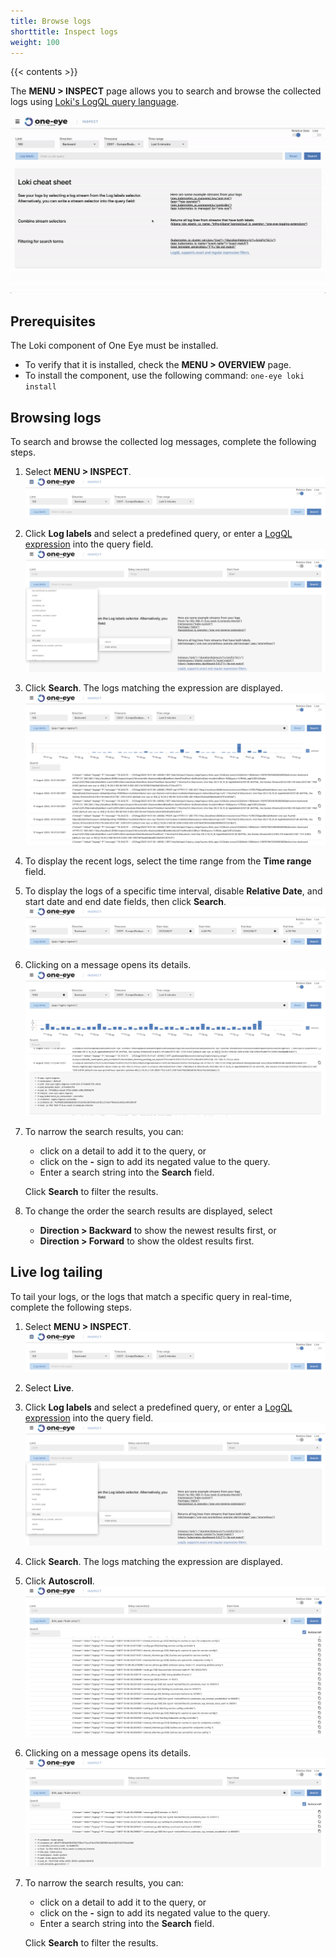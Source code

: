 ```yaml
---
title: Browse logs
shorttitle: Inspect logs
weight: 100
---
```


{{< contents >}}

The **MENU > INSPECT** page allows you to search and browse the collected logs using [Loki's LogQL query language](https://grafana.com/docs/loki/latest/logql/).

![Browse logs using Loki](one-eye-loki.gif)

## Prerequisites

The Loki component of One Eye must be installed.

- To verify that it is installed, check the **MENU > OVERVIEW** page.
- To install the component, use the following command: `one-eye loki install`

## Browsing logs

To search and browse the collected log messages, complete the following steps.

1. Select **MENU > INSPECT**.
    ![Browse logs](tailing-1.png)
1. Click **Log labels** and select a predefined query, or enter a [LogQL expression](https://grafana.com/docs/loki/latest/logql/) into the query field.
    ![Browse logs](tailing-2.png)
1. Click **Search**. The logs matching the expression are displayed.
    ![Browse logs](browse-logs-1.png)
1. To display the recent logs, select the time range from the **Time range** field.
1. To display the logs of a specific time interval, disable **Relative Date**, and start date and end date fields, then click **Search**.
    ![Browse logs of a specific time interval](browse-logs-time-interval.png)
1. Clicking on a message opens its details.
    ![Filter logs](browse-logs-filter.png)
1. To narrow the search results, you can:
    - click on a detail to add it to the query, or
    - click on the **-** sign to add its negated value to the query.
    - Enter a search string into the **Search** field.

    Click **Search** to filter the results.
1. To change the order the search results are displayed, select
    - **Direction > Backward** to show the newest results first, or
    - **Direction > Forward** to show the oldest results first.

## Live log tailing

To tail your logs, or the logs that match a specific query in real-time, complete the following steps.

1. Select **MENU > INSPECT**.
    ![Tail logs](tailing-1.png)
1. Select **Live**.
1. Click **Log labels** and select a predefined query, or enter a [LogQL expression](https://grafana.com/docs/loki/latest/logql/) into the query field.
    ![Tail logs](tailing-2.png)
1. Click **Search**. The logs matching the expression are displayed.
1. Click **Autoscroll**.
    ![Tail logs](tailing-3.png)
1. Clicking on a message opens its details.
    ![Tail logs](tailing-4.png)
1. To narrow the search results, you can:
    - click on a detail to add it to the query, or
    - click on the **-** sign to add its negated value to the query.
    - Enter a search string into the **Search** field.

    Click **Search** to filter the results.
